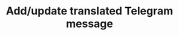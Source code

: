 ---
title: Add/update translated Telegram message
excerpt: >-
  The method is used for updating or adding language versions for the basic
  Telegram message.
api:
  file: yespoio.json
  operationId: updateTranslatedTelegramBotMessage
deprecated: false
hidden: false
metadata:
  title: ''
  description: ''
  robots: index
next:
  description: ''
---